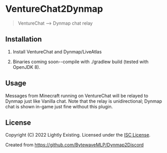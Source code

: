 # VentureChat2Dynmap

> VentureChat --> Dynmap chat relay

## Installation

1. Install VentureChat and Dynmap/LiveAtlas

2. Binaries coming soon--compile with ./gradlew build (tested with OpenJDK 8).

## Usage

Messages from Minecraft running on VentureChat will be relayed to Dynmap just like Vanilla chat.
Note that the relay is unidirectional; Dynmap chat is shown in-game just fine without this plugin.

## License

Copyright (C) 2022 Lightly Existing. Licensed under the [ISC License](/LICENSE).

Created from https://github.com/BytewaveMLP/Dynmap2Discord
